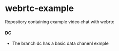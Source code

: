 # webrtc-example
Repository containing example video chat with webrtc

#### DC
+ The branch dc has a basic data chanenl exmple
